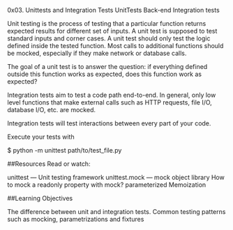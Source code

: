 0x03. Unittests and Integration Tests
UnitTests
Back-end
Integration tests

Unit testing is the process of testing that a particular function returns expected results for different set of inputs. A unit test is supposed to test standard inputs and corner cases. A unit test should only test the logic defined inside the tested function. Most calls to additional functions should be mocked, especially if they make network or database calls.

The goal of a unit test is to answer the question: if everything defined outside this function works as expected, does this function work as expected?

Integration tests aim to test a code path end-to-end. In general, only low level functions that make external calls such as HTTP requests, file I/O, database I/O, etc. are mocked.

Integration tests will test interactions between every part of your code.

Execute your tests with

$ python -m unittest path/to/test_file.py

##Resources
Read or watch:

unittest — Unit testing framework
unittest.mock — mock object library
How to mock a readonly property with mock?
parameterized
Memoization

##Learning Objectives


The difference between unit and integration tests.
Common testing patterns such as mocking, parametrizations and fixtures
